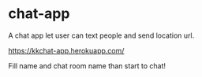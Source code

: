 # chat-app
A chat app let user can text people and send location url.


https://kkchat-app.herokuapp.com/

Fill name and chat room name than start to chat!
